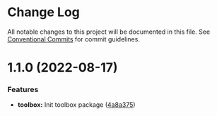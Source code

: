 # Change Log

All notable changes to this project will be documented in this file.
See [Conventional Commits](https://conventionalcommits.org) for commit guidelines.

# 1.1.0 (2022-08-17)


### Features

* **toolbox:** Init toolbox package ([4a8a375](https://github.com/detechworld/tto-packages/commit/4a8a375f4070d1698aa59e1e7e7a09e17cc8cd72))
